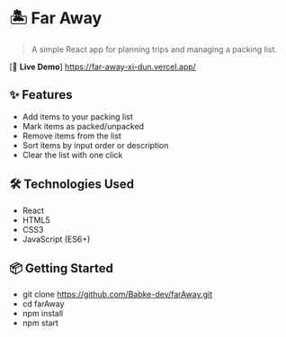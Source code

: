# 🏝️ Far Away

> A simple React app for planning trips and managing a packing list.

[🚀 **Live Demo**] https://far-away-xi-dun.vercel.app/



## ✨ Features
- Add items to your packing list
- Mark items as packed/unpacked
- Remove items from the list
- Sort items by input order or description
- Clear the list with one click


## 🛠️ Technologies Used
- React
- HTML5
- CSS3
- JavaScript (ES6+)

## 📦 Getting Started
- git clone https://github.com/Babke-dev/farAway.git
- cd farAway
- npm install
- npm start
